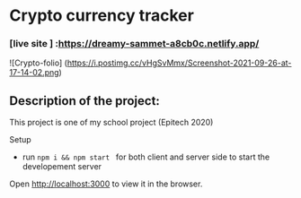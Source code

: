 # Crypto currency tracker

### [live site ] :https://dreamy-sammet-a8cb0c.netlify.app/

![Crypto-folio] (https://i.postimg.cc/vHgSvMmx/Screenshot-2021-09-26-at-17-14-02.png)



## Description of the project:
This project is one of my school project (Epitech 2020)
 


Setup
- run ```npm i && npm start ``` for both client and server side to start the developement server 

Open [http://localhost:3000](http://localhost:3000) to view it in the browser.